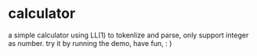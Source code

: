 # calculator
a simple calculator using LL(1) to tokenlize and parse, only support integer as number.
try it by running the demo, have fun, : )
